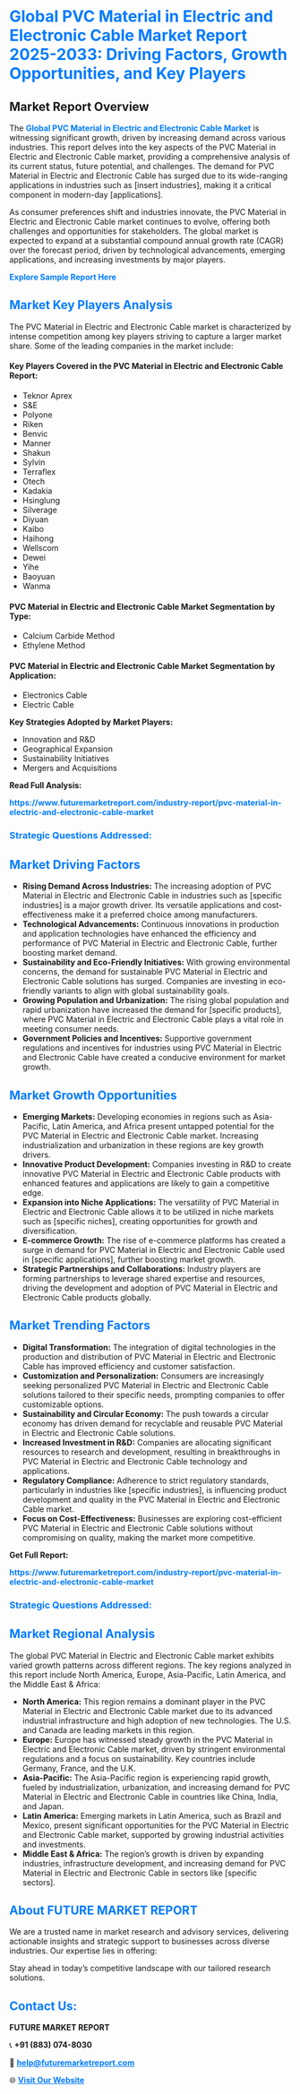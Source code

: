 <h1 style="color: #007BFF;">Global PVC Material in Electric and Electronic Cable Market Report 2025-2033: Driving Factors, Growth Opportunities, and Key Players</h1>

<section id="overview">
<h2>Market Report Overview</h2>
<p>The <a href="https://www.futuremarketreport.com/industry-report/pvc-material-in-electric-and-electronic-cable-market" style="color: #007BFF; text-decoration: none;"><strong>Global PVC Material in Electric and Electronic Cable Market</strong></a> is witnessing significant growth, driven by increasing demand across various industries. This report delves into the key aspects of the PVC Material in Electric and Electronic Cable market, providing a comprehensive analysis of its current status, future potential, and challenges. The demand for PVC Material in Electric and Electronic Cable has surged due to its wide-ranging applications in industries such as [insert industries], making it a critical component in modern-day [applications].</p>
<p>As consumer preferences shift and industries innovate, the PVC Material in Electric and Electronic Cable market continues to evolve, offering both challenges and opportunities for stakeholders. The global market is expected to expand at a substantial compound annual growth rate (CAGR) over the forecast period, driven by technological advancements, emerging applications, and increasing investments by major players.</p>
</section>

<section id="overview">
<p><a href="https://www.futuremarketreport.com/request-sample/reportId=58517" style="color: #007BFF; text-decoration: none;"><strong>Explore Sample Report Here</strong></a></p>
</section>

<section id="key-players">
<h2 style="color: #007BFF;">Market Key Players Analysis</h2>
<p>The PVC Material in Electric and Electronic Cable market is characterized by intense competition among key players striving to capture a larger market share. Some of the leading companies in the market include:</p>
<h4>Key Players Covered in the PVC Material in Electric and Electronic Cable Report:</h4>
<ul><li>Teknor Aprex</li><li>S&amp;E</li><li>Polyone</li><li>Riken</li><li>Benvic</li><li>Manner</li><li>Shakun</li><li>Sylvin</li><li>Terraflex</li><li>Otech</li><li>Kadakia</li><li>Hsinglung</li><li>Silverage</li><li>Diyuan</li><li>Kaibo</li><li>Haihong</li><li>Wellscom</li><li>Dewei</li><li>Yihe</li><li>Baoyuan</li><li>Wanma</li></ul>
<h4>PVC Material in Electric and Electronic Cable Market Segmentation by Type:</h4>
<ul><li>Calcium Carbide Method</li><li>Ethylene Method</li></ul>

<h4>PVC Material in Electric and Electronic Cable Market Segmentation by Application:</h4>
<ul><li>Electronics Cable</li><li>Electric Cable</li></ul>
<p><strong>Key Strategies Adopted by Market Players:</strong></p>
<ul>
<li>Innovation and R&D</li>
<li>Geographical Expansion</li>
<li>Sustainability Initiatives</li>
<li>Mergers and Acquisitions</li>
</ul>
</section>

<section>
<p><strong>Read Full Analysis: </strong></p><a href="https://www.futuremarketreport.com/industry-report/pvc-material-in-electric-and-electronic-cable-market" style="color: #007BFF; text-decoration: none;"><strong>https://www.futuremarketreport.com/industry-report/pvc-material-in-electric-and-electronic-cable-market</strong></a>
<h3 style="color: #007BFF;">Strategic Questions Addressed:</h3>
</section>

<section id="driving-factors">
<h2 style="color: #007BFF;">Market Driving Factors</h2>
<ul>
<li><strong>Rising Demand Across Industries:</strong> The increasing adoption of PVC Material in Electric and Electronic Cable in industries such as [specific industries] is a major growth driver. Its versatile applications and cost-effectiveness make it a preferred choice among manufacturers.</li>
<li><strong>Technological Advancements:</strong> Continuous innovations in production and application technologies have enhanced the efficiency and performance of PVC Material in Electric and Electronic Cable, further boosting market demand.</li>
<li><strong>Sustainability and Eco-Friendly Initiatives:</strong> With growing environmental concerns, the demand for sustainable PVC Material in Electric and Electronic Cable solutions has surged. Companies are investing in eco-friendly variants to align with global sustainability goals.</li>
<li><strong>Growing Population and Urbanization:</strong> The rising global population and rapid urbanization have increased the demand for [specific products], where PVC Material in Electric and Electronic Cable plays a vital role in meeting consumer needs.</li>
<li><strong>Government Policies and Incentives:</strong> Supportive government regulations and incentives for industries using PVC Material in Electric and Electronic Cable have created a conducive environment for market growth.</li>
</ul>
</section>

<section id="growth-opportunities">
<h2 style="color: #007BFF;">Market Growth Opportunities</h2>
<ul>
<li><strong>Emerging Markets:</strong> Developing economies in regions such as Asia-Pacific, Latin America, and Africa present untapped potential for the PVC Material in Electric and Electronic Cable market. Increasing industrialization and urbanization in these regions are key growth drivers.</li>
<li><strong>Innovative Product Development:</strong> Companies investing in R&D to create innovative PVC Material in Electric and Electronic Cable products with enhanced features and applications are likely to gain a competitive edge.</li>
<li><strong>Expansion into Niche Applications:</strong> The versatility of PVC Material in Electric and Electronic Cable allows it to be utilized in niche markets such as [specific niches], creating opportunities for growth and diversification.</li>
<li><strong>E-commerce Growth:</strong> The rise of e-commerce platforms has created a surge in demand for PVC Material in Electric and Electronic Cable used in [specific applications], further boosting market growth.</li>
<li><strong>Strategic Partnerships and Collaborations:</strong> Industry players are forming partnerships to leverage shared expertise and resources, driving the development and adoption of PVC Material in Electric and Electronic Cable products globally.</li>
</ul>
</section>

<section id="trending-factors">
<h2 style="color: #007BFF;">Market Trending Factors</h2>
<ul>
<li><strong>Digital Transformation:</strong> The integration of digital technologies in the production and distribution of PVC Material in Electric and Electronic Cable has improved efficiency and customer satisfaction.</li>
<li><strong>Customization and Personalization:</strong> Consumers are increasingly seeking personalized PVC Material in Electric and Electronic Cable solutions tailored to their specific needs, prompting companies to offer customizable options.</li>
<li><strong>Sustainability and Circular Economy:</strong> The push towards a circular economy has driven demand for recyclable and reusable PVC Material in Electric and Electronic Cable solutions.</li>
<li><strong>Increased Investment in R&D:</strong> Companies are allocating significant resources to research and development, resulting in breakthroughs in PVC Material in Electric and Electronic Cable technology and applications.</li>
<li><strong>Regulatory Compliance:</strong> Adherence to strict regulatory standards, particularly in industries like [specific industries], is influencing product development and quality in the PVC Material in Electric and Electronic Cable market.</li>
<li><strong>Focus on Cost-Effectiveness:</strong> Businesses are exploring cost-efficient PVC Material in Electric and Electronic Cable solutions without compromising on quality, making the market more competitive.</li>
</ul>
</section>

<section>
<p><strong>Get Full Report: </strong></p><a href="https://www.futuremarketreport.com/industry-report/pvc-material-in-electric-and-electronic-cable-market" style="color: #007BFF; text-decoration: none;"><strong>https://www.futuremarketreport.com/industry-report/pvc-material-in-electric-and-electronic-cable-market</strong></a>
<h3 style="color: #007BFF;">Strategic Questions Addressed:</h3>
</section>


<section id="regional-analysis">
<h2 style="color: #007BFF;">Market Regional Analysis</h2>
<p>The global PVC Material in Electric and Electronic Cable market exhibits varied growth patterns across different regions. The key regions analyzed in this report include North America, Europe, Asia-Pacific, Latin America, and the Middle East & Africa:</p>
<ul>
<li><strong>North America:</strong> This region remains a dominant player in the PVC Material in Electric and Electronic Cable market due to its advanced industrial infrastructure and high adoption of new technologies. The U.S. and Canada are leading markets in this region.</li>
<li><strong>Europe:</strong> Europe has witnessed steady growth in the PVC Material in Electric and Electronic Cable market, driven by stringent environmental regulations and a focus on sustainability. Key countries include Germany, France, and the U.K.</li>
<li><strong>Asia-Pacific:</strong> The Asia-Pacific region is experiencing rapid growth, fueled by industrialization, urbanization, and increasing demand for PVC Material in Electric and Electronic Cable in countries like China, India, and Japan.</li>
<li><strong>Latin America:</strong> Emerging markets in Latin America, such as Brazil and Mexico, present significant opportunities for the PVC Material in Electric and Electronic Cable market, supported by growing industrial activities and investments.</li>
<li><strong>Middle East & Africa:</strong> The region’s growth is driven by expanding industries, infrastructure development, and increasing demand for PVC Material in Electric and Electronic Cable in sectors like [specific sectors].</li>
</ul>
</section>

<footer>
<h2 style="color: #007BFF;">About FUTURE MARKET REPORT</h2>
<p>We are a trusted name in market research and advisory services, delivering actionable insights and strategic support to businesses across diverse industries. Our expertise lies in offering:</p>

<p>Stay ahead in today’s competitive landscape with our tailored research solutions.</p>

<h2 style="color: #007BFF;">Contact Us:</h2>
<p><strong>FUTURE MARKET REPORT</strong></p>
<p>📞 <strong>+91 (883) 074-8030</strong></p>
<p>📧 <strong><a href="mailto:help@futuremarketreport.com" style="color: #007BFF;">help@futuremarketreport.com</a></strong></p>
<p>🌐 <strong><a href="https://www.futuremarketreport.com/" style="color: #007BFF;">Visit Our Website</a></strong></p>
</footer>